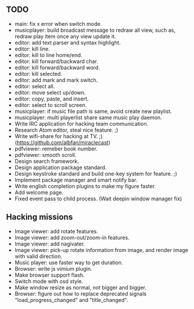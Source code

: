 ## TODO

* main: fix x error when switch mode.
* musicplayer: build broadcast message to redraw all view, such as, redraw play item once any view update it.
* editor: add text parser and syntax highlight.
* editor: kill line.
* editor: kill to line home/end.
* editor: kill forward/backward char.
* editor: kill forward/backward word.
* editor: kill selected.
* editor: add mark and mark switch.
* editor: select all.
* editor: move select up/down.
* editor: copy, paste, and insert.
* editor: select to scroll screen.
* musicplayer: if music file path is same, avoid create new playlist.
* musicplayer: multi playerlist share same music play daemon.
* Write IRC application for hacking team communication.
* Research Atom editor, steal nice feature. ;)
* Write wifi-share for hacking at TV. ;) (https://github.com/albfan/miraclecast)
* pdfviewer: remeber book number.
* pdfviewer: smooth scroll.
* Design search framework.
* Design application package standard.
* Design keystroke standard and build one-key system for feature. ;)
* Implement package manager and smart notify bar.
* Write english completion plugins to make my figure faster. 
* Add welcome page.
* Fixed event pass to child process. (Wait deepin window manager fix)

## Hacking missions
* Image viewer: add rotate features.
* Image viewer: add zoom-out/zoom-in features.
* Image viewer: add nagivater.
* Image viewer: pick-up rotate information from image, and render image with valid direction.
* Music player: use faster way to get duration.
* Browser: write js vimium plugin.
* Make browser support flash.
* Switch mode with osd style.
* Make window resize as normal, not bigger and bigger.
* Browser: figure out how to replace deprecated signals "load_progress_changed" and "title_changed".

